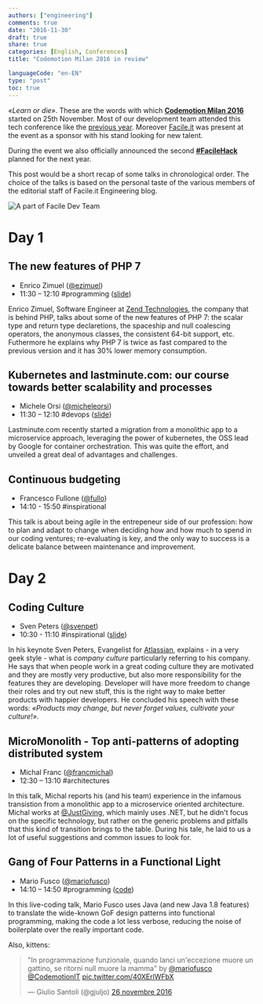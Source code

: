 ```yaml
---
authors: ["engineering"]
comments: true
date: "2016-11-30"
draft: true
share: true
categories: [English, Conferences]
title: "Codemotion Milan 2016 in review"

languageCode: "en-EN"
type: "post"
toc: true
---
```


*«Learn or die»*. These are the words with which [**Codemotion Milan 2016**](http://milan2016.codemotionworld.com/) started on 25th November. Most of our development team attended this tech conference like the [previous year](http://engineering.facile.it/blog/ita/facile-it-devs-codemotion-milan-2015/). Moreover [Facile.it](http://www.facile.it) was present at the event as a sponsor with his stand looking for new talent.

During the event we also officially announced the second [**#FacileHack**](http://hackathon.facile.it/) planned for the next year.

This post would be a short recap of some talks in chronological order. The choice of the talks is based on the personal taste of the various members of the editorial staff of Facile.it Engineering blog.

![A part of Facile Dev Team](/images/codemotion-2016/codemotion_2016.jpg)

# Day 1

## The new features of PHP 7
 * Enrico Zimuel ([@ezimuel](https://twitter.com/ezimuel))
 * 11:30 – 12:10 #programming ([slide](http://zimuel.it/slides/codemotion2016/))

Enrico Zimuel, Software Engineer at [Zend Technologies](http://www.zend.com/), the company that is behind PHP, talks about some of the new features of PHP 7: the scalar type and return type declaretions, the spaceship and null coalescing operators, the anonymous classes, the consistent 64-bit support, etc. Futhermore he explains why PHP 7 is twice as fast compared to the previous version and it has 30% lower memory consumption.

## Kubernetes and lastminute.com: our course towards better scalability and processes
 * Michele Orsi ([@micheleorsi](https://twitter.com/micheleorsi))
 * 11:30 – 12:10 #devops ([slide](http://www.slideshare.net/micheleorsi/kubernetes-and-lastminutecom-our-course-towards-better-scalability-and-processes))

Lastminute.com recently started a migration from a monolithic app to a microservice approach, leveraging the power of kubernetes, the OSS lead by Google for container orchestration. This was quite the effort, and unveiled a great deal of advantages and challenges.

## Continuous budgeting
 * Francesco Fullone ([@fullo](https://twitter.com/fullo))
 * 14:10 - 15:50 #inspirational
 
This talk is about being agile in the entrepeneur side of our profession: how to plan and adapt to change when deciding how and how much to spend in our coding ventures; re-evaluating is key, and the only way to success is a delicate balance between maintenance and improvement.

# Day 2

## Coding Culture
 * Sven Peters ([@svenpet](https://twitter.com/svenpet))
 * 10:30 - 11:10 #inspirational ([slide](http://www.slideshare.net/svenpeters/coding-culture))

In his keynote Sven Peters, Evangelist for [Atlassian](https://www.atlassian.com/), explains - in a very geek style - what is *company culture* particularly referring to his company. He says that when people work in a great coding culture they are motivated and they are mostly very productive, but also more responsibility for the features they are developing. Developer will have more freedom to change their roles and try out new stuff, this is the right way to make better products with happier developers. He concluded his speech with these words: *«Products may change, but never forget values, cultivate your culture!»*.

## MicroMonolith - Top anti-patterns of adopting distributed system
 * Michal Franc ([@francmichal](https://twitter.com/francmichal))
 * 12:30 – 13:10 #architectures
 
In this talk, Michal reports his (and his team) experience in the infamous transistion from a monolithic app to a microservice oriented architecture. Michal works at [@JustGiving](https://twitter.com/JustGiving), which mainly uses .NET, but he didn't focus on the specific technology, but rather on the generic problems and pitfalls that this kind of transition brings to the table. During his tale, he laid to us a lot of useful suggestions and common issues to look for.

## Gang of Four Patterns in a Functional Light
 * Mario Fusco ([@mariofusco](https://twitter.com/mariofusco))
 * 14:10 – 14:50 #programming ([code](https://github.com/mariofusco/from-gof-to-lambda))

In this live-coding talk, Mario Fusco uses Java (and new Java 1.8 features) to translate the wide-known GoF design patterns into functional programming, making the code a lot less verbose, reducing the noise of boilerplate over the really important code.

Also, kittens:

<blockquote class="twitter-tweet" data-cards="hidden" data-lang="it"><p lang="it" dir="ltr">&quot;In programmazione funzionale, quando lanci un&#39;eccezione muore un gattino, se ritorni null muore la mamma&quot; by <a href="https://twitter.com/mariofusco">@mariofusco</a> <a href="https://twitter.com/CodemotionIT">@CodemotionIT</a> <a href="https://t.co/40XErlWFbX">pic.twitter.com/40XErlWFbX</a></p>&mdash; Giulio Santoli (@gjuljo) <a href="https://twitter.com/gjuljo/status/802507849494654976">26 novembre 2016</a></blockquote>
<script async src="//platform.twitter.com/widgets.js" charset="utf-8"></script>
